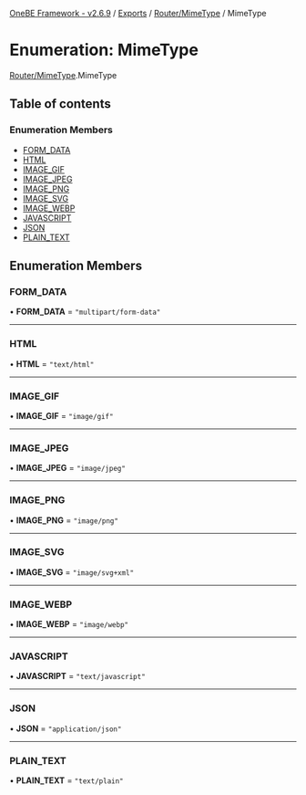 [OneBE Framework - v2.6.9](../README.md) / [Exports](../modules.md) / [Router/MimeType](../modules/Router_MimeType.md) / MimeType

# Enumeration: MimeType

[Router/MimeType](../modules/Router_MimeType.md).MimeType

## Table of contents

### Enumeration Members

- [FORM\_DATA](Router_MimeType.MimeType.md#form_data)
- [HTML](Router_MimeType.MimeType.md#html)
- [IMAGE\_GIF](Router_MimeType.MimeType.md#image_gif)
- [IMAGE\_JPEG](Router_MimeType.MimeType.md#image_jpeg)
- [IMAGE\_PNG](Router_MimeType.MimeType.md#image_png)
- [IMAGE\_SVG](Router_MimeType.MimeType.md#image_svg)
- [IMAGE\_WEBP](Router_MimeType.MimeType.md#image_webp)
- [JAVASCRIPT](Router_MimeType.MimeType.md#javascript)
- [JSON](Router_MimeType.MimeType.md#json)
- [PLAIN\_TEXT](Router_MimeType.MimeType.md#plain_text)

## Enumeration Members

### FORM\_DATA

• **FORM\_DATA** = ``"multipart/form-data"``

___

### HTML

• **HTML** = ``"text/html"``

___

### IMAGE\_GIF

• **IMAGE\_GIF** = ``"image/gif"``

___

### IMAGE\_JPEG

• **IMAGE\_JPEG** = ``"image/jpeg"``

___

### IMAGE\_PNG

• **IMAGE\_PNG** = ``"image/png"``

___

### IMAGE\_SVG

• **IMAGE\_SVG** = ``"image/svg+xml"``

___

### IMAGE\_WEBP

• **IMAGE\_WEBP** = ``"image/webp"``

___

### JAVASCRIPT

• **JAVASCRIPT** = ``"text/javascript"``

___

### JSON

• **JSON** = ``"application/json"``

___

### PLAIN\_TEXT

• **PLAIN\_TEXT** = ``"text/plain"``
